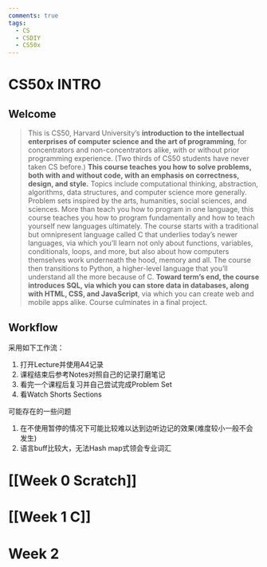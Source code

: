 ```yaml
---
comments: true
tags:
  - CS
  - CSDIY
  - CS50x
---
```

# CS50x INTRO



## Welcome



>This is CS50, Harvard University’s **introduction to the intellectual enterprises of computer science and the art of programming**, for concentrators and non-concentrators alike, with or without prior programming experience. (Two thirds of CS50 students have never taken CS before.) **This course teaches you how to solve problems, both with and without code, with an emphasis on correctness, design, and style.** Topics include computational thinking, abstraction, algorithms, data structures, and computer science more generally. Problem sets inspired by the arts, humanities, social sciences, and sciences. More than teach you how to program in one language, this course teaches you how to program fundamentally and how to teach yourself new languages ultimately. The course starts with a traditional but omnipresent language called C that underlies today’s newer languages, via which you’ll learn not only about functions, variables, conditionals, loops, and more, but also about how computers themselves work underneath the hood, memory and all. The course then transitions to Python, a higher-level language that you’ll understand all the more because of C. **Toward term’s end, the course introduces SQL, via which you can store data in databases, along with HTML, CSS, and JavaScript**, via which you can create web and mobile apps alike. Course culminates in a final project.

## Workflow



采用如下工作流：
1. 打开Lecture并使用A4记录
2. 课程结束后参考Notes对照自己的记录打磨笔记
3. 看完一个课程后复习并自己尝试完成Problem Set
4. 看Watch Shorts Sections

可能存在的一些问题
1. 在不使用暂停的情况下可能比较难以达到边听边记的效果(难度较小一般不会发生)
2. 语言buff比较大，无法Hash map式领会专业词汇

# [[Week 0 Scratch]]


# [[Week 1 C]]

# Week 2















